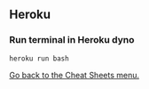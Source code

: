 ## Heroku

### Run terminal in Heroku dyno
```
heroku run bash
```


[Go back to the Cheat Sheets menu.](../README.md)
